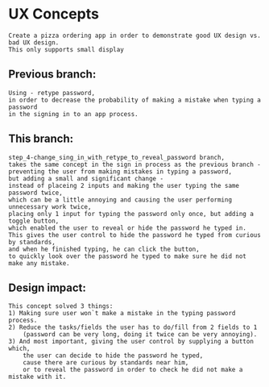 # UX Concepts
    Create a pizza ordering app in order to demonstrate good UX design vs. bad UX design.
    This only supports small display

## Previous branch: 
    Using - retype password, 
    in order to decrease the probability of making a mistake when typing a password 
    in the signing in to an app process.

## This branch: 
    step_4-change_sing_in_with_retype_to_reveal_password branch, 
    takes the same concept in the sign in process as the previous branch - 
    preventing the user from making mistakes in typing a password, 
    but adding a small and significant change - 
    instead of placeing 2 inputs and making the user typing the same password twice, 
    which can be a little annoying and causing the user performing unnecessary work twice, 
    placing only 1 input for typing the password only once, but adding a toggle button, 
    which enabled the user to reveal or hide the password he typed in. 
    This gives the user control to hide the password he typed from curious by standards, 
    and when he finished typing, he can click the button, 
    to quickly look over the password he typed to make sure he did not make any mistake.

## Design impact: 
    This concept solved 3 things:
    1) Making sure user won`t make a mistake in the typing password process.
    2) Reduce the tasks/fields the user has to do/fill from 2 fields to 1 
        (password can be very long, doing it twice can be very annoying).
    3) And most important, giving the user control by supplying a button which, 
        the user can decide to hide the password he typed, 
        cause there are curious by standards near him, 
        or to reveal the password in order to check he did not make a mistake with it.  
